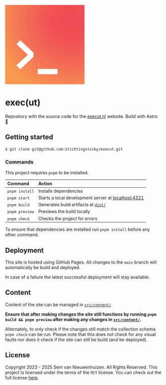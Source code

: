 ![exec(ut) logo](./icon.svg)

# exec(ut)

Repository with the source code for the [execut.nl](https://execut.nl/) website. Build with Astro 🚀

## Getting started

```bash
$ git clone git@github.com:stichtingsticky/execut.git
```

### Commands

This project requires `pnpm` to be installed.

| Command        | Action                                                                       |
| :------------- | :--------------------------------------------------------------------------- |
| `pnpm install` | Installs dependencies                                                        |
| `pnpm start`   | Starts a local development server at [localhost:4321](https:localhost:4321/) |
| `pnpm build`   | Generates build artifacts at [`dist/`](./dist/)                              |
| `pnpm preview` | Previews the build locally                                                   |
| `pnpm check`   | Checks the project for errors                                                |

To ensure that dependencies are installed run `pnpm install` before any other command.

## Deployment

This site is hosted using GitHub Pages. All changes to the `main` branch will automatically be build and deployed.

In case of a failure the latest successful deployment will stay available.

## Content

Content of the site can be managed in [`src/content/`](./src/content/).

**Ensure that after making changes the site still functions by running `pnpm build && pnpm preview` after making any changes in [`src/content/`](./src/content/).**

Alternately, to only check if the changes still match the collection schema `pnpm check` can be run. Please note that this does not check for any visual faults nor does it check if the site can still be build (and be deployed).

## License

Copyright 2023 - 2025 Sem van Nieuwenhuizen. All Rights Reserved. This project is licensed under the terms of the `MIT` license. You can check out the full license [here](./LICENSE).
